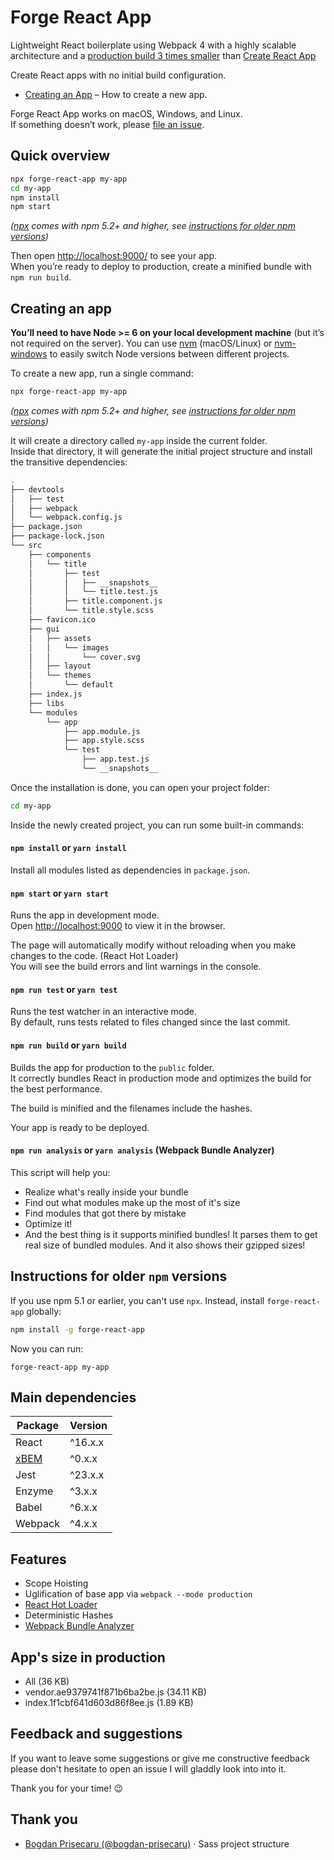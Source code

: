 # Forge React App
Lightweight React boilerplate using Webpack 4 with a highly scalable architecture and a [production build 3 times smaller](#app's-size-in-production) than [Create React App](https://github.com/facebook/create-react-app)

Create React apps with no initial build configuration.
* [Creating an App](#creating-an-app) – How to create a new app.

Forge React App works on macOS, Windows, and Linux.<br>
If something doesn’t work, please [file an issue](https://github.com/ioanungurean/forge-react-app/issues/new).

## Quick overview
```sh
npx forge-react-app my-app
cd my-app
npm install
npm start
```

*([npx](https://medium.com/@maybekatz/introducing-npx-an-npm-package-runner-55f7d4bd282b) comes with npm 5.2+ and higher, see [instructions for older npm versions](#instructions-for-older-npm-versions))*

Then open [http://localhost:9000/](http://localhost:9000/) to see your app.<br>
When you’re ready to deploy to production, create a minified bundle with `npm run build`.

## Creating an app
**You’ll need to have Node >= 6 on your local development machine** (but it’s not required on the server). You can use [nvm](https://github.com/creationix/nvm#installation) (macOS/Linux) or [nvm-windows](https://github.com/coreybutler/nvm-windows#node-version-manager-nvm-for-windows) to easily switch Node versions between different projects.

To create a new app, run a single command:

```sh
npx forge-react-app my-app
```

*([npx](https://medium.com/@maybekatz/introducing-npx-an-npm-package-runner-55f7d4bd282b) comes with npm 5.2+ and higher, see [instructions for older npm versions](https://gist.github.com/gaearon/4064d3c23a77c74a3614c498a8bb1c5f))*

It will create a directory called `my-app` inside the current folder.<br>
Inside that directory, it will generate the initial project structure and install the transitive dependencies:

```sh
.
├── devtools
│   ├── test
│   ├── webpack
│   └── webpack.config.js
├── package.json
├── package-lock.json
└── src
    ├── components
    │   └── title
    │       ├── test
    │       │   ├── __snapshots__
    │       │   └── title.test.js
    │       ├── title.component.js
    │       └── title.style.scss
    ├── favicon.ico
    ├── gui
    │   ├── assets
    │   │   └── images
    │   │       └── cover.svg
    │   ├── layout
    │   └── themes
    │       └── default
    ├── index.js
    ├── libs
    └── modules
        └── app
            ├── app.module.js
            ├── app.style.scss
            └── test
                ├── app.test.js
                └── __snapshots__
```

Once the installation is done, you can open your project folder:

```sh
cd my-app
```

Inside the newly created project, you can run some built-in commands:

#### `npm install` or `yarn install`
Install all modules listed as dependencies in `package.json`.

#### `npm start` or `yarn start`
Runs the app in development mode.<br>
Open [http://localhost:9000](http://localhost:9000) to view it in the browser.

The page will automatically modify without reloading when you make changes to the code. (React Hot Loader) <br>
You will see the build errors and lint warnings in the console.

#### `npm run test` or `yarn test`
Runs the test watcher in an interactive mode.<br>
By default, runs tests related to files changed since the last commit.

#### `npm run build` or `yarn build`
Builds the app for production to the `public` folder.<br>
It correctly bundles React in production mode and optimizes the build for the best performance.

The build is minified and the filenames include the hashes.<br>

Your app is ready to be deployed.

#### `npm run analysis` or `yarn analysis` (Webpack Bundle Analyzer)
This script will help you:
* Realize what's really inside your bundle
* Find out what modules make up the most of it's size
* Find modules that got there by mistake
* Optimize it!
* And the best thing is it supports minified bundles! It parses them to get real size of bundled modules. And it also shows their gzipped sizes!

## Instructions for older `npm` versions
If you use npm 5.1 or earlier, you can't use `npx`.
Instead, install `forge-react-app` globally:

```sh
npm install -g forge-react-app
```

Now you can run:

```
forge-react-app my-app
```

## Main dependencies
| Package       |Version |
| ------------- |--------|
| React         |^16.x.x |
| [xBEM][1]     |^0.x.x  |
| Jest          |^23.x.x |
| Enzyme        |^3.x.x  |
| Babel         |^6.x.x  |
| Webpack       |^4.x.x  |

[1]: https://github.com/bogdan-prisecaru/xbem

## Features
* Scope Hoisting
* Uglification of base app via `webpack --mode production`
* [React Hot Loader](https://github.com/gaearon/react-hot-loader)
* Deterministic Hashes
* [Webpack Bundle Analyzer](https://github.com/webpack-contrib/webpack-bundle-analyzer)

## App's size in production
* All (36 KB)
* vendor.ae9379741f871b6ba2be.js (34.11 KB)
* index.1f1cbf641d603d86f8ee.js (1.89 KB)

## Feedback and suggestions
If you want to leave some suggestions or give me constructive feedback please don't hesitate to open an issue I will gladdly look into into it.

Thank you for your time! :wink:

## Thank you
* [Bogdan Prisecaru (@bogdan-prisecaru)](https://github.com/bogdan-prisecaru) ⋅ Sass project structure
